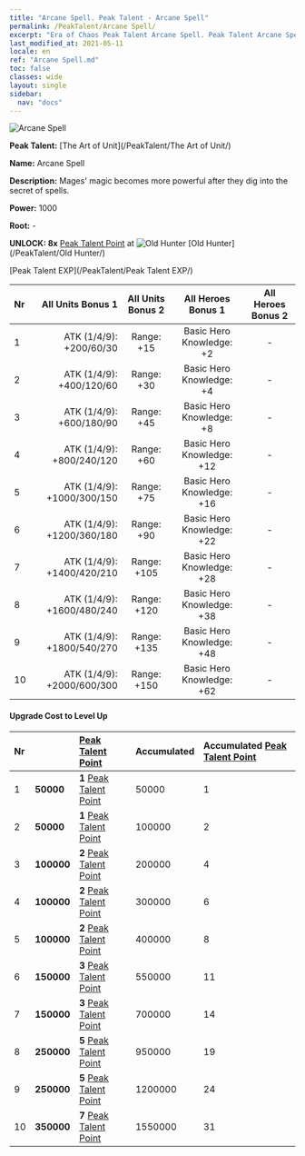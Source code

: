 ```yaml
---
title: "Arcane Spell. Peak Talent - Arcane Spell"
permalink: /PeakTalent/Arcane Spell/
excerpt: "Era of Chaos Peak Talent Arcane Spell. Peak Talent Arcane Spell. Arcane Spell"
last_modified_at: 2021-05-11
locale: en
ref: "Arcane Spell.md"
toc: false
classes: wide
layout: single
sidebar:
  nav: "docs"
---
```


  ![Arcane Spell](/images/pt/talent_2011.png)

  **Peak Talent:** [The Art of Unit](/PeakTalent/The Art of Unit/)

  **Name:** Arcane Spell

  **Description:** Mages' magic becomes more powerful after they dig into the secret of spells.

  **Power:** 1000

  **Root:** -

  **UNLOCK: 8x** [Peak Talent Point](/Items/con_934/) at ![Old Hunter](/images/pt/talent_2010.png) [Old Hunter](/PeakTalent/Old Hunter/)

  [Peak Talent EXP](/PeakTalent/Peak Talent EXP/)

  | Nr | All Units Bonus 1 | All Units Bonus 2 | All Heroes Bonus 1 | All Heroes Bonus 2 |
  |:---|--------------:|:-------------:|:-------------:|:-------------:|
  | 1 | ATK (1/4/9): +200/60/30 | Range: +15 | Basic Hero Knowledge: +2 | - |
  | 2 | ATK (1/4/9): +400/120/60 | Range: +30 | Basic Hero Knowledge: +4 | - |
  | 3 | ATK (1/4/9): +600/180/90 | Range: +45 | Basic Hero Knowledge: +8 | - |
  | 4 | ATK (1/4/9): +800/240/120 | Range: +60 | Basic Hero Knowledge: +12 | - |
  | 5 | ATK (1/4/9): +1000/300/150 | Range: +75 | Basic Hero Knowledge: +16 | - |
  | 6 | ATK (1/4/9): +1200/360/180 | Range: +90 | Basic Hero Knowledge: +22 | - |
  | 7 | ATK (1/4/9): +1400/420/210 | Range: +105 | Basic Hero Knowledge: +28 | - |
  | 8 | ATK (1/4/9): +1600/480/240 | Range: +120 | Basic Hero Knowledge: +38 | - |
  | 9 | ATK (1/4/9): +1800/540/270 | Range: +135 | Basic Hero Knowledge: +48 | - |
  | 10 | ATK (1/4/9): +2000/600/300 | Range: +150 | Basic Hero Knowledge: +62 | - |


#### Upgrade Cost to Level Up

  | Nr | <i class="fas fa-coins"/> | [Peak Talent Point](/Items/con_934/) | Accumulated <i class="fas fa-coins"/> | Accumulated [Peak Talent Point](/Items/con_934/) |
  |:---|:--------------|:-------------|:-------------|:-------------|
  | 1 | **50000** | **1** [Peak Talent Point](/Items/con_934/) | 50000 | 1 |
  | 2 | **50000** | **1** [Peak Talent Point](/Items/con_934/) | 100000 | 2 |
  | 3 | **100000** | **2** [Peak Talent Point](/Items/con_934/) | 200000 | 4 |
  | 4 | **100000** | **2** [Peak Talent Point](/Items/con_934/) | 300000 | 6 |
  | 5 | **100000** | **2** [Peak Talent Point](/Items/con_934/) | 400000 | 8 |
  | 6 | **150000** | **3** [Peak Talent Point](/Items/con_934/) | 550000 | 11 |
  | 7 | **150000** | **3** [Peak Talent Point](/Items/con_934/) | 700000 | 14 |
  | 8 | **250000** | **5** [Peak Talent Point](/Items/con_934/) | 950000 | 19 |
  | 9 | **250000** | **5** [Peak Talent Point](/Items/con_934/) | 1200000 | 24 |
  | 10 | **350000** | **7** [Peak Talent Point](/Items/con_934/) | 1550000 | 31 |
